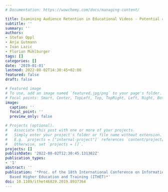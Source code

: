 ```yaml
---
# Documentation: https://wowchemy.com/docs/managing-content/

title: Examining Audience Retention in Educational Videos - Potential and Method
subtitle: ''
summary: ''
authors:
- Stefan Oppl
- Anja Gutmann
- Ivan Lazic
- Florian Mühlburger
tags: []
categories: []
date: '2019-01-01'
lastmod: 2022-08-02T14:30:45+02:00
featured: false
draft: false

# Featured image
# To use, add an image named `featured.jpg/png` to your page's folder.
# Focal points: Smart, Center, TopLeft, Top, TopRight, Left, Right, BottomLeft, Bottom, BottomRight.
image:
  caption: ''
  focal_point: ''
  preview_only: false

# Projects (optional).
#   Associate this post with one or more of your projects.
#   Simply enter your project's folder or file name without extension.
#   E.g. `projects = ["internal-project"]` references `content/project/deep-learning/index.md`.
#   Otherwise, set `projects = []`.
projects: []
publishDate: '2022-08-02T12:30:45.131382Z'
publication_types:
- '1'
abstract: ''
publication: '*Proc. of the 18th International Conference on Information Technology
  Based Higher Education and Training (ITHET)*'
doi: 10.1109/ithet46829.2019.8937364
---
```

